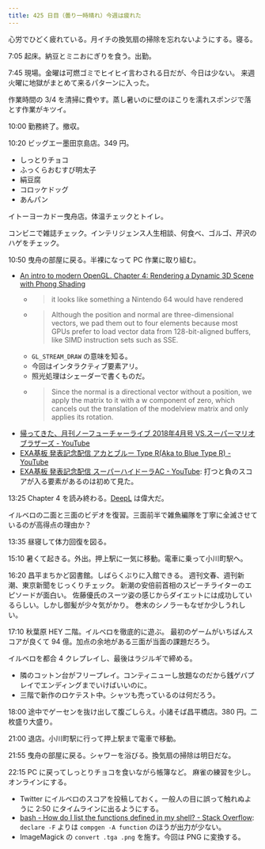 ```yaml
---
title: 425 日目（曇り一時晴れ）今週は疲れた
---
```


心労でひどく疲れている。月イチの換気扇の掃除を忘れないようにする。寝る。

7:05 起床。納豆とミニおにぎりを食う。出勤。

7:45 現場。金曜は可燃ゴミでヒイヒイ言わされる日だが、今日は少ない。
来週火曜に地獄がまとめて来るパターンに入った。

作業時間の 3/4 を清掃に費やす。蒸し暑いのに壁のほこりを濡れスポンジで落とす作業がキツイ。

10:00 勤務終了。撤収。

10:20 ビッグエー墨田京島店。349 円。

* しっとりチョコ
* ふっくらおむすび明太子
* 絹豆腐
* コロッケドッグ
* あんパン

イトーヨーカドー曳舟店。体温チェックとトイレ。

コンビニで雑誌チェック。インテリジェンス人生相談、何食べ、ゴルゴ、芹沢のハゲをチェック。

10:50 曳舟の部屋に戻る。半裸になって PC 作業に取り組む。

* [An intro to modern OpenGL. Chapter 4: Rendering a Dynamic 3D Scene with Phong Shading](https://duriansoftware.com/joe/an-intro-to-modern-opengl.-chapter-4:-rendering-a-dynamic-3d-scene-with-phong-shading)
  * > it looks like something a Nintendo 64 would have rendered
  * > Although the position and normal are three-dimensional vectors, we pad them out to four elements because most GPUs prefer to load vector data from 128-bit-aligned buffers, like SIMD instruction sets such as SSE.
  * `GL_STREAM_DRAW` の意味を知る。
  * 今回はインタラクティブ要素アリ。
  * 照光処理はシェーダーで書くものだ。
  * > Since the normal is a directional vector without a position, we apply the matrix to it with a w component of zero, which cancels out the translation of the modelview matrix and only applies its rotation.
* [帰ってきた、月刊ノーフューチャーライブ 2018年4月号 VS.スーパーマリオブラザーズ - YouTube](https://www.youtube.com/watch?v=EarJ4cpz_JI)
* [EXA基板 発表記念配信 アカとブルー Type R(Aka to Blue Type R) - YouTube](https://www.youtube.com/watch?v=PIVEeeu6Xbk)
* [EXA基板 発表記念配信 スーパーハイドーラAC - YouTube](https://www.youtube.com/watch?v=WX3iPE20Qgg):
  打つと負のスコアが入る要素があるのは初めて見た。

13:25 Chapter 4 を読み終わる。[DeepL] は偉大だ。

イルベロの二面と三面のビデオを復習。三面前半で雑魚編隊を丁寧に全滅させているのが高得点の理由か？

13:35 昼寝して体力回復を図る。

15:10 暑くて起きる。外出。押上駅に一気に移動。電車に乗って小川町駅へ。

16:20 昌平まちかど図書館。しばらくぶりに入館できる。
週刊文春、週刊新潮、東京新聞をじっくりチェック。
新潮の安倍前首相のスピーチライターのエピソードが面白い。
佐藤優氏のスーツ姿の感じからダイエットには成功しているらしい。しかし御髪が少々気がかり。
巻末のシノラーもなぜか少しうれしい。

17:10 秋葉原 HEY 二階。イルベロを徹底的に遊ぶ。
最初のゲームがいちばんスコアが良くて 94 億。加点の余地がある三面が当面の課題だろう。

イルベロを都合 4 クレプレイし、最後はラジルギで締める。

* 隣のコットン台がフリープレイ。コンティニューし放題なのだから銭ゲバプレイでエンディングまでいけばいいのに。
* 三階で新作のロケテスト中。シャツも売っているのは何だろう。

18:00 途中でゲーセンを抜け出して腹ごしらえ。小諸そば昌平橋店。380 円。二枚盛り大盛り。

21:00 退店。小川町駅に行って押上駅まで電車で移動。

21:55 曳舟の部屋に戻る。シャワーを浴びる。換気扇の掃除は明日だな。

22:15 PC に戻ってしっとりチョコを食いながら帳簿など。
麻雀の練習を少し。オンラインにする。

* Twitter にイルベロのスコアを投稿しておく。一般人の目に誤って触れぬように 2:50 にタイムラインに出るようにする。
* [bash - How do I list the functions defined in my shell? - Stack Overflow](https://stackoverflow.com/questions/4471364/how-do-i-list-the-functions-defined-in-my-shell):
  `declare -F` よりは `compgen -A function` のほうが出力が少ない。
* ImageMagick の `convert .tga .png` を施す。今回は PNG に変換する。

[DeepL]: https://www.deepl.com/translator
